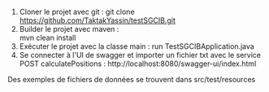 1) Cloner le projet avec git : 
	git clone https://github.com/TaktakYassin/testSGCIB.git
2) Builder le projet avec maven :  
	mvn clean install
3) Exécuter le projet avec la classe main : 
	run TestSGCIBApplication.java
4) Se connecter à l'UI de swagger et importer un fichier txt avec le service POST calculatePositions  : 
	http://localhost:8080/swagger-ui/index.html

Des exemples de fichiers de données se trouvent dans src/test/resources
